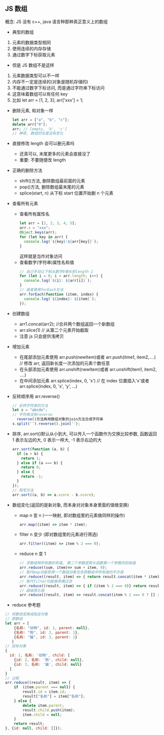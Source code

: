 ## JS 数组

概念: JS 没有 c++, java 语言种那种真正意义上的数组

- 典型的数组

1. 元素的数据类型相同
2. 使用连续的内存存储
3. 通过数字下标获取元素

- 但是 JS 数组不是这样

1. 元素数据类型可以不一样
2. 内存不一定是连续的(对象是随机存储的)
3. 不能通过数字下标访问, 而是通过字符串下标访问
4. 这意味着数组可以有任何 key
5. 比如 let arr = [1, 2, 3]; arr['xxx'] = 1;

- 删除元素, 和对象一样

  ```javascript
  let arr = ["a", "b", "c"];
  delete arr["0"];
  arr; // [empty, 'b', 'c']
  // 神奇, 数组的长度没有变化
  ```

- 直接修改 length 会可以删元素吗

  - 还真可以, 末尾更多的元素会直接没了
  - 重要: 不要随便改 length

- 正确的删除方法

  - shift()方法, 删除数组最前面的元素
  - pop()方法, 删除数组最末尾的元素
  - splice(start, n) 从下标 start 位置开始删 n 个元素

- 查看所有元素

  - 查看所有属性名
    ```javascript
    let arr = [1, 2, 3, 4, 5];
    arr.x = "xxx";
    Object.keys(arr);
    for (let key in arr) {
      console.log(`${key}:${arr[key]}`);
    }
    ```
    这样就是当作对象访问
  - 查看数字(字符串)属性名和值
    ```javascript
    // 自己手动让下标从数字0增长到length-1
    for (let i = 0; i < arr.length; i++) {
      console.log(`${i}: ${arr[i]}`);
    }
    // 或者使用forEach方法
    arr.forEach(function (item, index) {
      console.log(`${index}: ${item}`);
    });
    ```

- 创建数组

  - arr1.concat(arr2); //合并两个数组返回一个新数组
  - arr.slice(1) // 从第二个元素开始截取
  - 注意 js 只会提供浅拷贝

- 增加元素

  - 在尾部添加元素使用 arr.push(newItem)或者 arr.push(itme1, item2,....) // 修改 arr, 返回新长度一次添加的元素个数任意
  - 在头部添加元素使用 arr.unshift(newItem)或者 arr.unshift(item1, item2, ....)
  - 在中间添加元素 arr.splice(index, 0, 'x') // 在 index 位置插入'x'或者 arr.splice(index, 0, 'x', 'y', ...)

- 反转顺序用 arr.reverse()

  ```javascript
  // 反转字符串的方法
  let s = "abcde";
  // 字符串没有reverse
    reverse()方法再用数组对象的join方法合成字符串
  s.split('').reverse().join('');
  ```

- 排序, arr.sort()默认从小到大, 可以传入一个函数作为交换比较参数, 函数返回 1 表示左边的大, 0 表示一样大, -1 表示右边的大

  ```javascript
  arr.sort(function (a, b) {
    if (a > b) {
      return 1;
    } else if (a === b) {
      return 0;
    } else {
      return -1;
    }
  });
  // 简写方法
  arr.sort((a, b) => a.score - b.score);
  ```

- 数组变化(返回的是新对象, 而本身对对象本身里面的值做变换)

  - map n 变 n (一一映射, 即对数组里的元素做同样的操作)

    ```javascript
    arr.map((item) => item * item);
    ```

  - filter n 变少 (即对数组里的元素进行筛选)

    ```javascript
    arr.filter((item) => item % 2 === 0);
    ```

  - reduce n 变 1

    ```javascript
    // 求数组种所有数的和值, 第二个参数是箭头函数第一个参数的初始值
    arr.reduce((sum, item)=> sum + item, 0);
    // 取代map功能获得一个数组对象包含原数组中所有值的平方值
    arr.reduce((result, item) => { return result.concat(item * item); } , []);
    // 取代filter功能做奇偶过滤
    arr.reduce((result, item) => { if (item % 2 === 0)} return result; else return result.concat(item), []);
    // 超级简化版
    arr.reduce((result, item) => result.concat(item % 2 === 0 ? [] : item), []);
    ```

- reduce 参考题

```javascript
// 将数组变换成指定对象
// 原数组
let arr = [
    {名称: "动物", id: 1, parent: null},
    {名称: "狗", id: 2, parent: 1},
    {名称: "猫", id: 3, parent: 1}
   ]
// 目标对象
{
  id: 1, 名称: '动物', child: [
    {id: 2, 名称: '狗', child: null},
    {id: 3, 名称: '猫', child: null}
  ]
}
// 过程
arr.reduce((result, item) => {
    if  (item.parent === null) {
        result.id = item.id;
        result["名称"] = item["名称"];
    } else {
        delete item.parent;
        result.child.push(item);
        item.child = null;
    }
    return result;
}, {id: null, child: []});
```
